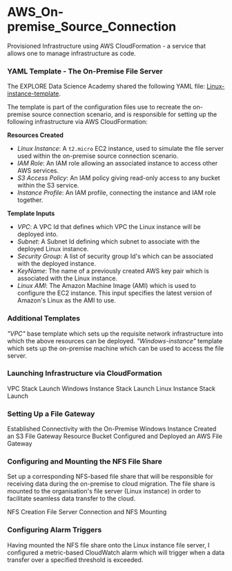 # AWS_On-premise_Source_Connection

Provisioned Infrastructure using AWS CloudFormation - a service that allows one to manage infrastructure as code.

### YAML Template - The On-Premise File Server

The EXPLORE Data Science Academy shared the following YAML file: [Linux-instance-template](code/part1/student_linux_template.yml). 

The template is part of the configuration files use to recreate the on-premise source connection scenario, and is responsible for setting up the following infrastructure via AWS CloudFormation: 

**Resources Created**
 - *Linux Instance*: A `t2.micro` EC2 instance, used to simulate the file server used within the on-premise source connection scenario.   
 - *IAM Role*: An IAM role allowing an associated instance to access other AWS services. 
 - *S3 Access Policy*: An IAM policy giving read-only access to any bucket within the S3 service. 
 - *Instance Profile*: An IAM profile, connecting the instance and IAM role together. 

**Template Inputs**
 - *VPC*: A VPC Id that defines which VPC the Linux instance will be deployed into.
 - *Subnet*: A Subnet Id defining which subnet to associate with the deployed Linux instance.  
 - *Security Group*: A list of security group Id's which can be associated with the deployed instance.
 - *KeyName*: The name of a previously created AWS key pair which is associated with the Linux instance. 
 - *Linux AMI*: The Amazon Machine Image (AMI) which is used to configure the EC2 instance. This input specifies the latest version of Amazon's Linux as the AMI to use. 


### Additional Templates

*"VPC"* base template which sets up the requisite network infrastructure into which the above resources can be deployed. 
*"Windows-instance"* template which sets up the on-premise machine which can be used to access the file server. 


### Launching Infrastructure via CloudFormation

VPC Stack Launch
Windows Instance Stack Launch
Linux Instance Stack Launch


### Setting Up a File Gateway 

Established Connectivity with the On-Premise Windows Instance
Created an S3 File Gateway Resource Bucket
Configured and Deployed an AWS File Gateway


### Configuring and Mounting the NFS File Share 

Set up a corresponding NFS-based file share that will be responsible for receiving data during the on-premise to cloud migration. The file share is mounted to the organisation's file server (Linux instance) in order to facilitate seamless data transfer to the cloud. 

NFS Creation
File Server Connection and NFS Mounting


### Configuring Alarm Triggers

Having mounted the NFS file share onto the Linux instance file server, I configured a metric-based CloudWatch alarm which will trigger when a data transfer over a specified threshold is exceeded. 
